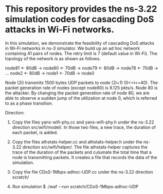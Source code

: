 # This repository provides the ns-3.22 simulation codes for casacding DoS attacks in Wi-Fi networks.

In this simulation, we demonstrate the feasibility of cascading DoS attacks in Wi-Fi networks in ns-3 simulator. We build up an ad hoc network containing 41 pairs of nodes. The retry limit is 7 (default value in Wi-Fi). The topology of the network is as shown as follows.

node81 <- 80dB -> node80 <- 70dB -> node79 <- 80dB -> node78 <- 70dB -> ... node2 <- 80dB -> node1 <- 70dB -> node0

Node (2i) transmits 1500 bytes UDP packets to node (2i+1) (0<=i<=40). The packet generation rate of nodes (except node80) is 8.125 pkts/s.  Node 80 is the attacker. By changing the packet generation rate of node 80, we are able to observe a sudden jump of the utilization at node 0, which is referred to as a phase transition. 

Direction:

1. Copy the files yans-wifi-phy.cc and yans-wifi-phy.h under the ns-3.22 direction src/wifi/model/.
  In those two files, a new trace, the duration of each packet, is added.

2. Copy the files athstats-helper.cc and athstats-helper.h under the ns-3.22 direction src/wifi/helper/.
  The file athstats-helper captures the trace of the duration of the packets and culumate the total time that a node is transmitting packets. It creates a file that records the data of the simulation.
  
3. Copy the file CDoS-1Mbps-adhoc-UDP.cc under the ns-3.22 direction scratch/

4. Run simulation
  $ ./waf --run scratch/CDoS-1Mbps-adhoc-UDP
  
